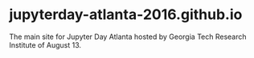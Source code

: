 # jupyterday-atlanta-2016.github.io
The main site for Jupyter Day Atlanta hosted by Georgia Tech Research Institute of August 13.

